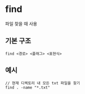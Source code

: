 # find
파일 찾을 때 사용
## 기본 구조
```shell
find <경로> <플래그> <표현식>
```
## 예시
```shell
// 현재 디렉토리 내 모든 txt 파일을 찾기
find . -name "*.txt"
```
